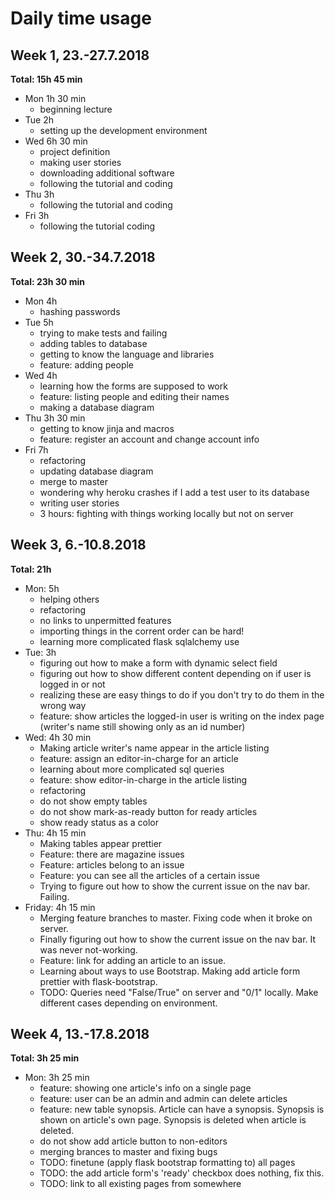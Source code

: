 Daily time usage
================

## Week 1, 23.-27.7.2018

**Total: 15h 45 min**

* Mon 1h 30 min
  * beginning lecture
* Tue 2h
  * setting up the development environment
* Wed 6h 30 min
  * project definition
  * making user stories
  * downloading additional software
  * following the tutorial and coding
* Thu 3h
  * following the tutorial and coding
* Fri 3h
  * following the tutorial coding

## Week 2, 30.-34.7.2018

**Total: 23h 30 min**

* Mon 4h
  * hashing passwords
* Tue 5h
  * trying to make tests and failing
  * adding tables to database
  * getting to know the language and libraries
  * feature: adding people
* Wed 4h
  * learning how the forms are supposed to work
  * feature: listing people and editing their names
  * making a database diagram
* Thu 3h 30 min
  * getting to know jinja and macros
  * feature: register an account and change account info
* Fri 7h
  * refactoring
  * updating database diagram
  * merge to master
  * wondering why heroku crashes if I add a test user to its database
  * writing user stories
  * 3 hours: fighting with things working locally but not on server

## Week 3, 6.-10.8.2018

**Total: 21h**

* Mon: 5h
  * helping others
  * refactoring
  * no links to unpermitted features
  * importing things in the corrent order can be hard!
  * learning more complicated flask sqlalchemy use
* Tue: 3h
  * figuring out how to make a form with dynamic select field
  * figuring out how to show different content depending on if user is logged in or not
  * realizing these are easy things to do if you don't try to do them in the wrong way
  * feature: show articles the logged-in user is writing on the index page (writer's name still showing only as an id number)
* Wed: 4h 30 min
  * Making article writer's name appear in the article listing
  * feature: assign an editor-in-charge for an article
  * learning about more complicated sql queries
  * feature: show editor-in-charge in the article listing
  * refactoring
  * do not show empty tables
  * do not show mark-as-ready button for ready articles
  * show ready status as a color
* Thu: 4h 15 min
  * Making tables appear prettier
  * Feature: there are magazine issues
  * Feature: articles belong to an issue
  * Feature: you can see all the articles of a certain issue
  * Trying to figure out how to show the current issue on the nav bar. Failing.
* Friday: 4h 15 min
  * Merging feature branches to master. Fixing code when it broke on server.
  * Finally figuring out how to show the current issue on the nav bar. It was never not-working.
  * Feature: link for adding an article to an issue.
  * Learning about ways to use Bootstrap. Making add article form prettier with flask-bootstrap.
  * TODO: Queries need "False/True" on server and "0/1" locally. Make different cases depending on environment.

## Week 4, 13.-17.8.2018

**Total: 3h 25 min**

* Mon: 3h 25 min
  * feature: showing one article's info on a single page
  * feature: user can be an admin and admin can delete articles
  * feature: new table synopsis. Article can have a synopsis. Synopsis is shown on article's own page. 
  Synopsis is deleted when article is deleted.
  * do not show add article button to non-editors
  * merging brances to master and fixing bugs
  * TODO: finetune (apply flask bootstrap formatting to) all pages
  * TODO: the add article form's 'ready' checkbox does nothing, fix this.
  * TODO: link to all existing pages from somewhere
